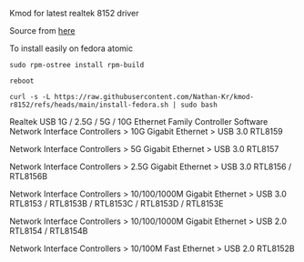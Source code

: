 Kmod for latest realtek 8152 driver

Source from [here](https://www.realtek.com/Download/List?cate_id=585)

To install easily on fedora atomic
```
sudo rpm-ostree install rpm-build

reboot

curl -s -L https://raw.githubusercontent.com/Nathan-Kr/kmod-r8152/refs/heads/main/install-fedora.sh | sudo bash

```

Realtek USB 1G / 2.5G / 5G / 10G Ethernet Family Controller Software
Network Interface Controllers > 10G Gigabit Ethernet > USB 3.0
    RTL8159

Network Interface Controllers > 5G Gigabit Ethernet > USB 3.0
    RTL8157
    
Network Interface Controllers > 2.5G Gigabit Ethernet > USB 3.0
    RTL8156 / RTL8156B

Network Interface Controllers > 10/100/1000M Gigabit Ethernet > USB 3.0
    RTL8153 / RTL8153B / RTL8153C / RTL8153D / RTL8153E

Network Interface Controllers > 10/100/1000M Gigabit Ethernet > USB 2.0
    RTL8154 / RTL8154B

Network Interface Controllers > 10/100M Fast Ethernet > USB 2.0
    RTL8152B
